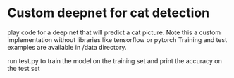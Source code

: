 # Custom deepnet for cat detection

play code for a deep net that will predict a cat picture. Note this a custom implementation without libraries like tensorflow or pytorch
Training and test examples are available in /data directory.

run test.py to train the model on the training set and print the accuracy on the test set